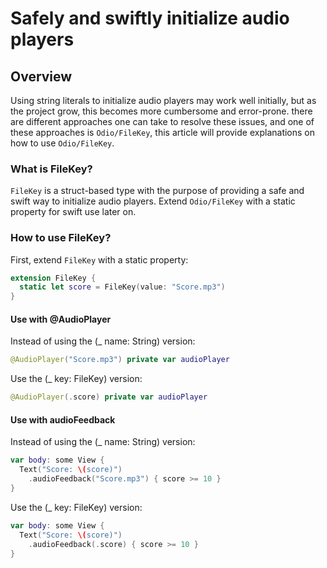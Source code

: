 # Safely and swiftly initialize audio players

## Overview

Using string literals to initialize audio players may work well initially,
but as the project grow, this becomes more cumbersome and error-prone.
there are different approaches one can take to resolve these issues, 
and one of these approaches is ``Odio/FileKey``,
this article will provide explanations on how to use ``Odio/FileKey``.

### What is FileKey?
`FileKey` is a struct-based type with the purpose of providing 
a safe and swift way to initialize audio players.
Extend ``Odio/FileKey`` with a static property for swift use later on.

### How to use FileKey?
First, extend `FileKey` with a static property:
```swift
extension FileKey {
  static let score = FileKey(value: "Score.mp3")
}
```

#### Use with @AudioPlayer
Instead of using the (_ name: String) version:
```swift
@AudioPlayer("Score.mp3") private var audioPlayer
```

Use the (_ key: FileKey) version:
```swift
@AudioPlayer(.score) private var audioPlayer
```

#### Use with audioFeedback
Instead of using the (_ name: String) version:
```swift
var body: some View {
  Text("Score: \(score)")
    .audioFeedback("Score.mp3") { score >= 10 }
}
```

Use the (_ key: FileKey) version:
```swift
var body: some View {
  Text("Score: \(score)")
    .audioFeedback(.score) { score >= 10 }
}
```
